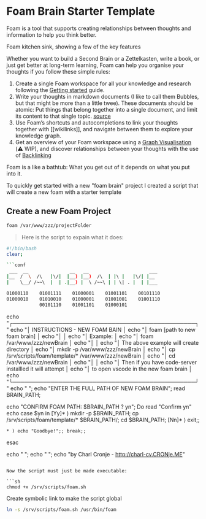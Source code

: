 # Foam Brain Starter Template

Foam is a tool that supports creating relationships between thoughts and information to help you think better.

Foam kitchen sink, showing a few of the key features

Whether you want to build a Second Brain or a Zettelkasten, write a book, or just get better at long-term learning, Foam can help you organise your thoughts if you follow these simple rules:

1. Create a single Foam workspace for all your knowledge and research following the [Getting started](https://foambubble.github.io/foam/#getting-started) guide.
1. Write your thoughts in markdown documents (I like to call them Bubbles, but that might be more than a little twee). These documents should be atomic: Put things that belong together into a single document, and limit its content to that single topic. [source](https://zettelkasten.de/posts/overview/#principles)
1. Use Foam’s shortcuts and autocompletions to link your thoughts together with [[wikilinks]], and navigate between them to explore your knowledge graph.
1. Get an overview of your Foam workspace using a [Graph Visualisation](https://foambubble.github.io/foam/features/graph-visualisation) (⚠️ WIP), and discover relationships between your thoughts with the use of [Backlinking](https://foambubble.github.io/foam/features/backlinking)

Foam is a like a bathtub: What you get out of it depends on what you put into it.

To quickly get started with a new "foam brain" project I created a script that will create a new foam with a starter template

## Create a new Foam Project

```sh
foam /var/www/zzz/projectFolder
```

> Here is the script to expain what it does:


```sh
#!/bin/bash
clear;

```conf
 ___  __               __   __                      ___ 
|__  /  \  /\   |\/|  |__) |__)  /\  | |\ |   |\/| |__  
|    \__/ /~~\  |  | .|__) |  \ /~~\ | | \| . |  | |___ 

01000110    01001111    01000001    01001101    00101110 
01000010    01010010    01000001    01001001    01001110 
            00101110    01001101    01000101                                                         
```
echo "┌────────────────────────────────────────────────┐"
echo "│ INSTRUCTIONS - NEW FOAM BAIN                            │
echo "│ foam [path to new foam brain]                           │
echo "│                                                         │
echo "│ Example:                                                │
echo "│ foam /var/www/zzz/newBrain                              │
echo "│                                                         │
echo "│ The above example will create directory                 │
echo "│ mkdir -p /var/www/zzz/newBrain                          │
echo "│ cp /srv/scripts/foam/template/* /var/www/zzz/newBrain   │
echo "│ cd /var/www/zzz/newBrain                                │
echo "│                                                         │
echo "│ Then if you have code-server installled it will attempt │
echo "│ to open vscode in the new foam brain                    │
echo "└────────────────────────────────────────────────┘"
echo " ";
echo "ENTER THE FULL PATH OF NEW FOAM BRAIN";
read BRAIN_PATH;

echo "CONFIRM FOAM PATH: $BRAIN_PATH ? yn"; Do 
read "Confirm yn"
echo 
case $yn in
  [Yy]* ) 
    mkdir -p $BRAIN_PATH;  cp /srv/scripts/foam/template/* $BRAIN_PATH/;
    cd $BRAIN_PATH;
  [Nn]* ) exit;;
 
    * ) echo "Goodbye!";; break;;
esac

echo " ";
echo " "; 
echo "by Charl Cronje - http://charl-cv.CRONje.ME"
```

Now the script must just be made executable:

```sh
chmod +x /srv/scripts/foam.sh
```

Create symbolic link to make the script global

```sh
ln -s /srv/scripts/foam.sh /usr/bin/foam
```


